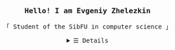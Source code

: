 <h3 align="center"><samp>Hello! I am Evgeniy Zhelezkin</samp></h3>
<p align="center">
  <samp>
    「 Student of the SibFU in computer science 」<br>
  </samp>
</p>
<details align="center">
  <summary> <samp>&#9776; Details</samp></summary>
  <p align="center" markdown=1>
    <br>
    <a href="https://github.com/Xorsiphus?tab=repositories" target="_blank"><img alt="Code" src="https://img.shields.io/badge/-code-000000?style=flat&logo=Plex"></a>
    <a href="https://github.com/Xorsiphus?tab=repositories&language=python" target="_blank"><img alt="Python" src="https://img.shields.io/badge/-Python-3572A5?style=flat&logo=Python&logoColor=white"></a>
    <a href="https://github.com/Xorsiphus?tab=repositories&language=CSharp" target="_blank"><img alt="C#" src="https://img.shields.io/badge/-CSharp-3572A5?style=flat&logo=CSharp&logoColor=white"></a>
    <a href="https://github.com/Xorsiphus?tab=repositories&language=javascript" target="_blank"><img alt="Javascript" src="https://img.shields.io/badge/-Javascript-f1e05a?style=flat&logo=Javascript&logoColor=black"></a>
    <a href="https://github.com/Xorsiphus?tab=repositories&language=java" target="_blank"><img alt="Java" src="https://img.shields.io/badge/-Java-b07219?style=flat&logo=Java&logoColor=white"></a>
    <br>
    <img src="https://github-readme-stats.vercel.app/api?username=Xorsiphus&theme=dark&show_icons=true&hide_border=false&title_color=00c647&icon_color=FFF&text_color=CCC&border_color=EEE&hide=contribs"></img><br>
  
  ![](https://komarev.com/ghpvc/?username=Xorsiphus&color=green)
  
 </p>
</details>
<br>
